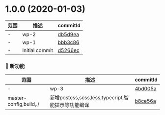 # 1.0.0 (2020-01-03)

范围|描述|commitId
--|--|--
 - | wp-2 | [db5d9ea](https://github.com/qiuChengleiy/webpack-study/commit/db5d9ea)
 - | wp-1 | [bbb3c86](https://github.com/qiuChengleiy/webpack-study/commit/bbb3c86)
 - | Initial commit | [d5266ec](https://github.com/qiuChengleiy/webpack-study/commit/d5266ec)


### 🌟 新功能
范围|描述|commitId
--|--|--
 - | wp-3 | [4bd005a](https://github.com/qiuChengleiy/webpack-study/commit/4bd005a)
 master-config,build,./ | 新增postcss,scss,less,typecript,智能提示等功能编译 | [b8ce56a](https://github.com/qiuChengleiy/webpack-study/commit/b8ce56a)

